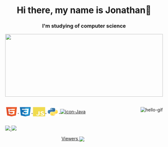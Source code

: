 <h1 align="center">Hi there, my name is Jonathan👋</h1>
<h3 align="center">I'm studying of computer science</h3>
<a href="https://github.com/JonathanAsf/JonathanAsf">
  
  <img height="200m" width="100%" src="https://github-readme-stats.vercel.app/api/top-langs/?username=JonathanAsf&layout=compact&langs_count=7&theme=dracula"/>

##  
<div style="display: inline_block">
  <img align="center" alt="icon-HTML" height="30" width="40" src="https://raw.githubusercontent.com/devicons/devicon/master/icons/html5/html5-original.svg">
  <img align="center" alt="icon-CSS" height="30" width="40" src="https://raw.githubusercontent.com/devicons/devicon/master/icons/css3/css3-original.svg">
  <img align="center" alt="icon-Js" height="30" width="40" src="https://raw.githubusercontent.com/devicons/devicon/master/icons/javascript/javascript-plain.svg">
  <img align="center" alt="icon-Python" height="30" width="40" src="https://raw.githubusercontent.com/devicons/devicon/master/icons/python/python-original.svg">
  <img align="center" alt="icon-Java" height="30" width="40" src="https://cdn.jsdelivr.net/gh/devicons/devicon/icons/java/java-original.svg">
  <img align="right"  alt="hello-gif" height="180em"  src="https://media.tenor.com/b4ma74q0qL8AAAAC/your-welcome.gif">
 <div class="tenor-gif-embed" data-postid="23991412" data-share-method="host" data-aspect-ratio="1" data-width="100%"><a href="https://tenor.com/view/your-welcome-gif-23991412"><a href="https://tenor.com/search/your+welcome-gifs"></a></div>
</div>
</div>

  ##
<div>
  <a href = "mailto:jonathan.a.farias@gmail.com"><img src="https://img.shields.io/badge/-Gmail-%23333?style=for-the-badge&logo=gmail&logoColor=white" target="_blank"</a>
  <a href="https://www.linkedin.com/in/jonathan-almeida-072b9818b" target="_blank"><img src="https://img.shields.io/badge/-LinkedIn-%230077B5?style=for-the-badge&logo=linkedin&logoColor=white"</a> 
</div>
   
  
 
<p align="center">Viewers <img align="center" src="https://profile-counter.glitch.me/JonathanASF/count.svg" /> </p>
